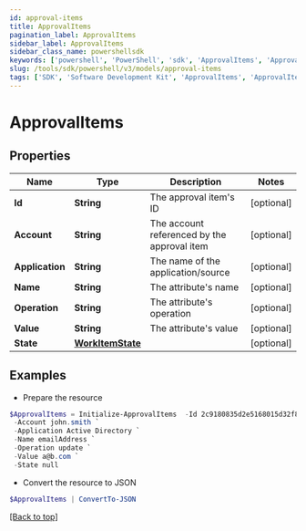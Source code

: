 ```yaml
---
id: approval-items
title: ApprovalItems
pagination_label: ApprovalItems
sidebar_label: ApprovalItems
sidebar_class_name: powershellsdk
keywords: ['powershell', 'PowerShell', 'sdk', 'ApprovalItems', 'ApprovalItems']
slug: /tools/sdk/powershell/v3/models/approval-items
tags: ['SDK', 'Software Development Kit', 'ApprovalItems', 'ApprovalItems']
---
```


# ApprovalItems

## Properties

| Name | Type | Description | Notes |
| --- | --- | --- | --- |
| **Id** | **String** | The approval item's ID | [optional] |
| **Account** | **String** | The account referenced by the approval item | [optional] |
| **Application** | **String** | The name of the application/source | [optional] |
| **Name** | **String** | The attribute's name | [optional] |
| **Operation** | **String** | The attribute's operation | [optional] |
| **Value** | **String** | The attribute's value | [optional] |
| **State** | [**WorkItemState**](work-item-state) |  | [optional] |

## Examples

- Prepare the resource

```powershell
$ApprovalItems = Initialize-ApprovalItems  -Id 2c9180835d2e5168015d32f890ca1581 `
 -Account john.smith `
 -Application Active Directory `
 -Name emailAddress `
 -Operation update `
 -Value a@b.com `
 -State null
```

- Convert the resource to JSON

```powershell
$ApprovalItems | ConvertTo-JSON
```

[[Back to top]](#)
